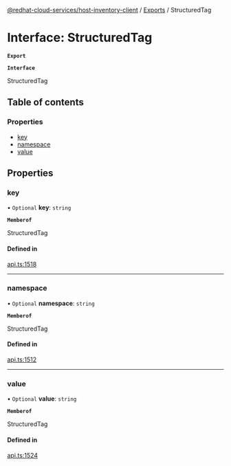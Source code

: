 [@redhat-cloud-services/host-inventory-client](../README.md) / [Exports](../modules.md) / StructuredTag

# Interface: StructuredTag

**`Export`**

**`Interface`**

StructuredTag

## Table of contents

### Properties

- [key](StructuredTag.md#key)
- [namespace](StructuredTag.md#namespace)
- [value](StructuredTag.md#value)

## Properties

### key

• `Optional` **key**: `string`

**`Memberof`**

StructuredTag

#### Defined in

[api.ts:1518](https://github.com/RedHatInsights/javascript-clients/blob/master/packages/host-inventory/api.ts#L1518)

___

### namespace

• `Optional` **namespace**: `string`

**`Memberof`**

StructuredTag

#### Defined in

[api.ts:1512](https://github.com/RedHatInsights/javascript-clients/blob/master/packages/host-inventory/api.ts#L1512)

___

### value

• `Optional` **value**: `string`

**`Memberof`**

StructuredTag

#### Defined in

[api.ts:1524](https://github.com/RedHatInsights/javascript-clients/blob/master/packages/host-inventory/api.ts#L1524)
